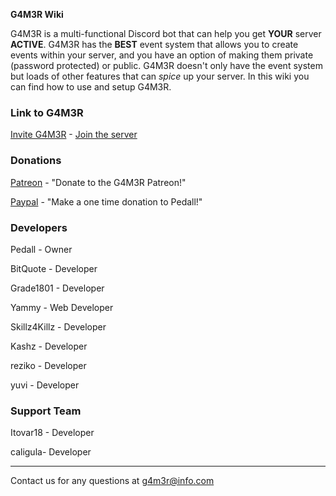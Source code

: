 [](/info@g4m3r.xyz)    **G4M3R Wiki**
<!-- notoc -->

G4M3R is a multi-functional Discord bot that can help you get **YOUR** server **ACTIVE**. G4M3R has the **BEST** event system that allows you to create events within your server, and you have an option of making them private (password protected) or public. G4M3R doesn't only have the event system but loads of other features that can _spice_ up your server. In this wiki you can find how to use and setup G4M3R.

### Link to G4M3R

[Invite G4M3R](https://discordapp.com/oauth2/authorize?&client_id=270010330782892032&scope=bot) - [Join the server](https://discord.gg/mtJyQjW)   

### Donations

[Patreon](https://www.patreon.com/g4m3r) - "Donate to the G4M3R Patreon!" 

[Paypal](https://www.paypal.me/pedall) - "Make a one time donation to Pedall!"

### Developers

Pedall - Owner

BitQuote - Developer

Grade1801 - Developer

Yammy - Web Developer

Skillz4Killz - Developer

Kashz - Developer

reziko - Developer

yuvi - Developer

### Support Team

Itovar18 - Developer

caligula- Developer

___
Contact us for any questions at g4m3r@info.com
